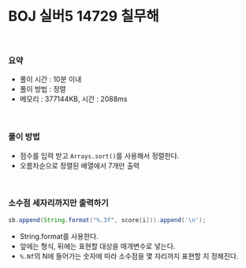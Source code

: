 # BOJ 실버5 14729 칠무해 

<br>

### 요약
- 풀이 시간 : 10분 이내
- 풀이 방법 : 정렬
- 메모리 : 377144KB, 시간 :	2088ms

<br>

### 풀이 방법
- 점수를 입력 받고 `Arrays.sort()`를 사용해서 정렬한다.
- 오름차순으로 정렬된 배열에서 7개만 출력

<br>

### 소수점 세자리까지만 출력하기 
``` java
sb.append(String.format("%.3f", score[i])).append('\n');
```

- String.format를 사용한다.
- 앞에는 형식, 뒤에는 표현할 대상을 매개변수로 넣는다.
- `%.Nf`의 N에 들어가는 숫자에 따라 소수점을 몇 자리까지 표현할 지 정해진다. 
